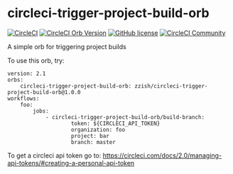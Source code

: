 # circleci-trigger-project-build-orb

[![CircleCI](https://circleci.com/gh/zzish/circleci-trigger-project-build-orb.svg?style=svg)](https://circleci.com/gh/zzish/circleci-trigger-project-build-orb) [![CircleCI Orb Version](https://img.shields.io/badge/endpoint.svg?url=https://badges.circleci.io/orb/zzish/circleci-trigger-project-build-orb)](https://circleci.com/orbs/registry/orb/orb/zzish/circleci-trigger-project-build-orb) [![GitHub license](https://img.shields.io/badge/license-MIT-blue.svg)](https://raw.githubusercontent.com/zzish/circleci-trigger-project-build-orb/master/LICENSE) [![CircleCI Community](https://img.shields.io/badge/community-CircleCI%20Discuss-343434.svg)](https://discuss.circleci.com/c/ecosystem/orbs)

A simple orb for triggering project builds

To use this orb, try:

```
version: 2.1
orbs:
    circleci-trigger-project-build-orb: zzish/circleci-trigger-project-build-orb@1.0.0
workflows:
    foo:
        jobs:
            - circleci-trigger-project-build-orb/build-branch:
                    token: ${CIRCLECI_API_TOKEN}
                    organization: foo
                    project: bar
                    branch: master
```

To get a circleci api token go to:
https://circleci.com/docs/2.0/managing-api-tokens/#creating-a-personal-api-token
